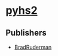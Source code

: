 # [pyhs2](https://pypi.org/project/pyhs2)



## Publishers
- [BradRuderman](https://pypi.org/user/BradRuderman)

